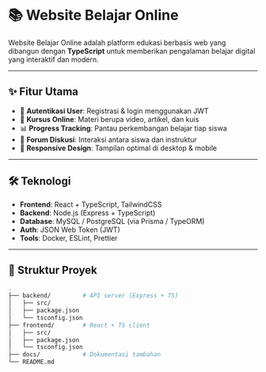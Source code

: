 # 📚 Website Belajar Online

Website Belajar Online adalah platform edukasi berbasis web yang dibangun dengan **TypeScript** untuk memberikan pengalaman belajar digital yang interaktif dan modern.

---

## ✨ Fitur Utama
- 🔐 **Autentikasi User**: Registrasi & login menggunakan JWT  
- 🎥 **Kursus Online**: Materi berupa video, artikel, dan kuis  
- 📊 **Progress Tracking**: Pantau perkembangan belajar tiap siswa  
- 💬 **Forum Diskusi**: Interaksi antara siswa dan instruktur  
- 📱 **Responsive Design**: Tampilan optimal di desktop & mobile  

---

## 🛠️ Teknologi
- **Frontend**: React + TypeScript, TailwindCSS  
- **Backend**: Node.js (Express + TypeScript)  
- **Database**: MySQL / PostgreSQL (via Prisma / TypeORM)  
- **Auth**: JSON Web Token (JWT)  
- **Tools**: Docker, ESLint, Prettier  

---

## 📂 Struktur Proyek
```bash
.
├── backend/         # API server (Express + TS)
│   ├── src/
│   ├── package.json
│   └── tsconfig.json
├── frontend/        # React + TS client
│   ├── src/
│   ├── package.json
│   └── tsconfig.json
├── docs/            # Dokumentasi tambahan
└── README.md

